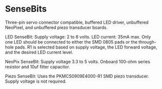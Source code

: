 # SenseBits
Three-pin servo connector compatible, buffered LED driver, unbuffered NeoPixel, and unbuffered piezo transducer boards.

LED SenseBit:
Supply voltage: 2 to 6 volts. LED current: 35mA max. Only one LED should be connected to either the SMD 0805 pads or the through-hole pads. R1 is selected based on supply voltage, the LED forward voltage, and the desired LED current level.

NeoPix SenseBit:
Supply voltage 3.3 to 5 volts. Onboard 100-ohm series resistor and 10uf filter capacitor.

Piezo SenseBit:
Uses the PKMCS0909E4000-R1 SMD piezo transducer. Supply voltage is not required.
